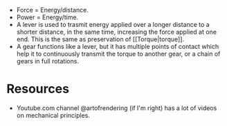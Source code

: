 - Force = Energy/distance.
- Power = Energy/time.
- A lever is used to trasmit energy applied over a longer distance to a shorter distance, in the same time, increasing the force applied at one end. This is the same as preservation of [[Torque|torque]].
- A gear functions like a lever, but it has multiple points of contact which help it to continuously transmit the torque to another gear, or a chain of gears in full rotations.

# Resources
- Youtube.com channel @artofrendering (if I'm right) has a lot of videos on mechanical principles.